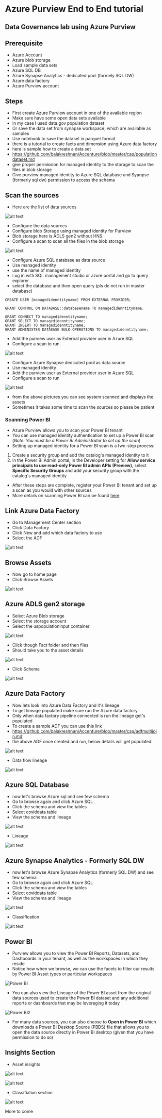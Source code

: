 # Azure Purview End to End tutorial

## Data Governance lab using Azure Purview

## Prerequisite

- Azure Account
- Azure blob storage
- Load sample data sets
- Azure SQL DB
- Azure Synapse Analytics  - dedicated pool (formely SQL DW)
- Azure data factory
- Azure Purview account

## Steps

- First create Azure Purview account in one of the available region
- Make sure have some open data sets available
- In my case I used data.gov population dataset
- Or save the data set from synapse workspace, which are available as samples
- Use notebook to save the dataset in parquet format
- there is a tutorial to create facts and dimension using Azure data factory
- here is sample how to create a data set
- https://github.com/balakreshnan/Accenture/blob/master/cap/populationdataset.md
- give proper permission for managed identity to the storage to scan the files in blob storage
- Give purview managed identity to Azure SQL database and Syanpse (formerly sql dw) permission to access the schema

## Scan the sources

- Here are the list of data sources

![alt text](https://github.com/balakreshnan/azurepurview/blob/main/images/purview1.jpg "Purview")

- Configure the data sources
- Configure blob Storage using managed identity for Purview
- Blob storage here is ADLS gen2 without HNS
- Configure a scan to scan all the files in the blob storage

![alt text](https://github.com/balakreshnan/azurepurview/blob/main/images/purviewblob.jpg "Purview")

- Configure Azure SQL database as data source
- Use managed identity
- use the name of managed identity
- Log in with SQL management studio or azure portal and go to query explorer
- select the database and then open query (pls do not run in master database)

```
CREATE USER [managedidenntityname] FROM EXTERNAL PROVIDER;

GRANT CONTROL ON DATABASE::databasename TO managedidenntityname;

GRANT CONNECT TO managedidenntityname;
GRANT SELECT TO managedidenntityname;
GRANT INSERT TO managedidenntityname;
GRANT ADMINISTER DATABASE BULK OPERATIONS TO managedidenntityname;
```

- Add the purview user as External provider user in Azure SQL
- Configure a scan to run 

![alt text](https://github.com/balakreshnan/azurepurview/blob/main/images/purviewsql.jpg "Purview")

- Configure Azure Synapse dedicated pool as data source
- Use managed identity
- Add the purview user as External provider user in Azure SQL
- Configure a scan to run 

![alt text](https://github.com/balakreshnan/azurepurview/blob/main/images/purviewsynapse.jpg "Purview")

- from the above pictures you can see system scanned and displays the assets
- Sometimes it takes some time to scan the sources so please be patient

### Scanning Power BI

- Azure Purview allows you to scan your Power BI tenant
- You can use managed identity authentication to set up a Power BI scan (*Note: You must be a Power BI Administrator to set up the scan*)
- Setting up managed identity for a Power BI scan is a two-step process:

1. Create a security group and add the catalog's managed identity to it
2. In the Power BI Admin portal, in the Developer setting for **Allow service principals to use read-only Power BI admin APIs (Preview)**, select **Specific Security Groups** and add your security group with the catalog's managed identity

- After these steps are complete, register your Power BI tenant and set up a scan as you would with other sources
- More details on scanning Power BI can be found [here](https://docs.microsoft.com/en-us/azure/purview/register-scan-power-bi-tenant)

## Link Azure Data Factory

- Go to Management Center section
- Click Data Factory
- Click New and add which data factory to use
- Select the ADF

![alt text](https://github.com/balakreshnan/azurepurview/blob/main/images/purviewadf.jpg "Purview")

## Browse Assets

- Now go to home page
- Click Browse Assets

![alt text](https://github.com/balakreshnan/azurepurview/blob/main/images/browseassets1.jpg "Purview")

## Azure ADLS gen2 storage

- Select Azure Blob storage
- Select the storage account
- Select the uspopulationinput container

![alt text](https://github.com/balakreshnan/azurepurview/blob/main/images/browseassets2.jpg "Purview")

- Click though Fact folder and then files
- Should take you to the asset details

![alt text](https://github.com/balakreshnan/azurepurview/blob/main/images/browseassets3.jpg "Purview")

- Click Schema

![alt text](https://github.com/balakreshnan/azurepurview/blob/main/images/browseassets4.jpg "Purview")

## Azure Data Factory

- Now lets look into Azure Data Factory and it's lineage
- To get lineage populated make sure run the Azure data factory
- Only when data factory pipeline connected is run the lineage get's populated
- To create a sample ADF you can use this link
- https://github.com/balakreshnan/Accenture/blob/master/cap/adfmultijoin.md
- the above ADF once created and run, below details will get populated

![alt text](https://github.com/balakreshnan/azurepurview/blob/main/images/browseassets5.jpg "Purview")

- Data flow lineage

![alt text](https://github.com/balakreshnan/azurepurview/blob/main/images/browseassets10.jpg "Purview")

## Azure SQL Database

- now let's browse Azure sql and see few schema
- Go to browse again and click Azure SQL
- Click the schema and view the tables
- Select coviddata table
- View the schema and lineage

![alt text](https://github.com/balakreshnan/azurepurview/blob/main/images/browseassets6.jpg "Purview")

- Lineage

![alt text](https://github.com/balakreshnan/azurepurview/blob/main/images/browseassets7.jpg "Purview")

## Azure Synapse Analytics - Formerly SQL DW

- now let's browse Azure Synapse Analytics (formerly SQL DW) and see few schema
- Go to browse again and click Azure SQL
- Click the schema and view the tables
- Select coviddata table
- View the schema and lineage

![alt text](https://github.com/balakreshnan/azurepurview/blob/main/images/browseassets8.jpg "Purview")

- Classification

![alt text](https://github.com/balakreshnan/azurepurview/blob/main/images/browseassets9.jpg "Purview")

## Power BI
- Purview allows you to view the Power BI Reports, Datasets, and Dashboards in your tenant, as well as the workspaces in which they reside
- Notice how when we browse, we can use the facets to filter our results by Power BI Asset types or particular workspaces

![Power BI](https://github.com/katthoma/Images/blob/master/PurviewPBI1.PNG?raw=true)

- You can also view the Lineage of the Power BI asset from the original data sources used to create the Power BI dataset and any additional reports or dashboards that may be leveraging it today

![Power BI2](https://github.com/katthoma/Images/blob/master/purviewPBI2.PNG)

- For many data sources, you can also choose to **Open in Power BI** which downloads a Power BI Desktop Source (PBDS) file that allows you to open the data source directly in Power BI desktop (given that you have permission to do so)

## Insights Section

- Asset insights

![alt text](https://github.com/balakreshnan/azurepurview/blob/main/images/insightsassets1.jpg "Purview")

![alt text](https://github.com/balakreshnan/azurepurview/blob/main/images/insightsassets2.jpg "Purview")

- Classifiation section

![alt text](https://github.com/balakreshnan/azurepurview/blob/main/images/insightsclassification.jpg "Purview")

More to come

